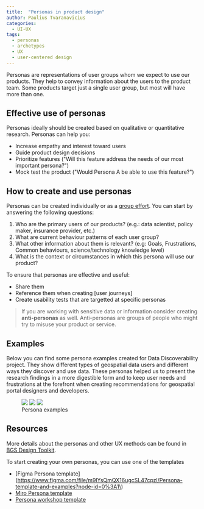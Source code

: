 ```yaml
---
title:  "Personas in product design"
author: Paulius Tvaranavicius
categories:
  - UI-UX
tags:
  - personas
  - archetypes
  - UX
  - user-centered design
---
```


Personas are representations of user groups whom we expect to use our products. They help to convey information about the users to the product team. Some products target just a single user group, but most will have more than one.

## Effective use of personas

Personas ideally should be created based on qualitative or quantitative research. Personas can help you:

* Increase empathy and interest toward users
* Guide product design decisions
* Prioritize features ("Will this feature address the needs of our most important persona?")
* Mock test the product ("Would Persona A be able to use this feature?")

## How to create and use personas

Personas can be created individually or as a [group effort](https://miro.com/app/board/o9J_l2uIqjs=/). You can start by answering the following questions:

1. Who are the primary users of our products? (e.g.: data scientist, policy maker, insurance provider, etc.)
2. What are current behaviour patterns of each user group?
3. What other information about them is relevant? (e.g: Goals, Frustrations, Common behaviours, science/technology knowledge level)
4. What is the context or circumstances in which this persona will use our product?

To ensure that personas are effective and useful:
* Share them
* Reference them when creating [user journeys]
* Create usability tests that are targetted at specific personas

> If you are working with sensitive data or information consider creating **anti-personas** as well. Anti-personas are groups of people who might try to misuse your product or service.

## Examples

Below you can find some persona examples created for Data Discoverability project. They show different types of geospatial data users and different ways they discover and use data. These personas helped us to present the research findings in a more digestible form and to keep user needs and frustrations at the forefront when creating recommendations for geospatial portal designers and developers.

<figure class="third">
    <a href="../../assets/images/2021-08-11-personas/persona-solution-innovator.png"><img src="../../assets/images/2021-08-11-personas/persona-solution-innovator.png"></a>
    <a href="../../assets/images/2021-08-11-personas/persona-spatial.png"><img src="../../assets/images/2021-08-11-personas/persona-spatial.png"></a>
    <a href="../../assets/images/2021-08-11-personas/persona-strategic-lead.png"><img src="../../assets/images/2021-08-11-personas/persona-strategic-lead.png"></a>
    <figcaption>Persona examples</figcaption>
</figure>

## Resources

More details about the personas and other UX methods can be found in [BGS Design Toolkit](http://digital-planning.glpages.ad.nerc.ac.uk/design-toolkit/docs/32-persona-templates/).

To start creating your own personas, you can use one of the templates

* [Figma Persona template](https://www.figma.com/file/m9lYsQmQX16ugcSL47cpzl/Persona-template-and-examples?node-id=0%3A1\)
* [Miro Persona template](https://miro.com/app/board/o9J_l2vzPNs=/)
* [Persona workshop template](https://miro.com/app/board/o9J_l2uIqjs=/)